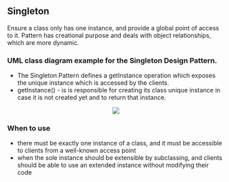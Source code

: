 ## Singleton

Ensure a class only has one instance, and provide a global point of access to it.
Pattern has creational purpose and deals with object relationships, which are more 
dynamic.


### UML class diagram example for the Singleton Design Pattern.

 - The Singleton Pattern defines a getInstance operation which exposes the unique instance which is accessed by the clients. 
 - getInstance() - is is responsible for creating its class unique instance in case it is not created yet and to return that instance.

 
<p align="center">
<img 
src="https://github.com/walidAbbassi/Practical-Design-Patterns-in-modern-cpp/blob/master/Creational/Factory%20Method/FactoryMethod.PNG">
</p>

### When to use

* there must be exactly one instance of a class, and it must be accessible to clients from a well-known access point
* when the sole instance should be extensible by subclassing, and clients should be able to use an extended instance without modifying their code
